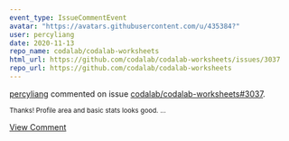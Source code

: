 ```yaml
---
event_type: IssueCommentEvent
avatar: "https://avatars.githubusercontent.com/u/435384?"
user: percyliang
date: 2020-11-13
repo_name: codalab/codalab-worksheets
html_url: https://github.com/codalab/codalab-worksheets/issues/3037
repo_url: https://github.com/codalab/codalab-worksheets
---
```


<a href='https://github.com/percyliang' target='_blank'>percyliang</a> commented on issue <a href='https://github.com/codalab/codalab-worksheets/issues/3037' target='_blank'>codalab/codalab-worksheets#3037</a>.

<small>Thanks!  Profile area and basic stats looks good....</small>

<a href='https://github.com/codalab/codalab-worksheets/issues/3037' target='_blank'>View Comment</a>